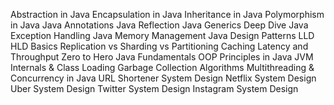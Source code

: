 Abstraction in Java
Encapsulation in Java
Inheritance in Java
Polymorphism in Java
Java Annotations
Java Reflection
Java Generics Deep Dive
Java Exception Handling
Java Memory Management
Java Design Patterns
LLD HLD Basics
Replication vs Sharding vs Partitioning
Caching
Latency and Throughput Zero to Hero
Java Fundamentals
OOP Principles in Java
JVM Internals & Class Loading
Garbage Collection Algorithms
Multithreading & Concurrency in Java
URL Shortener System Design
Netflix System Design
Uber System Design
Twitter System Design
Instagram System Design